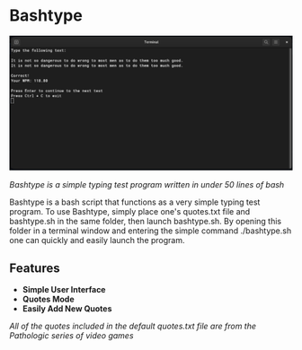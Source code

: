 # Bashtype

![Bashtype](https://raw.githubusercontent.com/gargum/Bashtype/refs/heads/main/Bashtype.png)

*Bashtype is a simple typing test program written in under 50 lines of bash*

Bashtype is a bash script that functions as a very simple typing test program.
To use Bashtype, simply place one's quotes.txt file and bashtype.sh in the same folder, then launch bashtype.sh.
By opening this folder in a terminal window and entering the simple command ./bashtype.sh one can quickly and easily launch the program.

## Features
* **Simple User Interface**
* **Quotes Mode**
* **Easily Add New Quotes**

*All of the quotes included in the default quotes.txt file are from the Pathologic series of video games*
